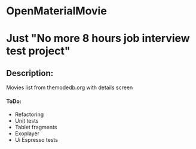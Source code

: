 # OpenMaterialMovie

# Just "No more 8 hours job interview test project"

## Description:
  Movies list from themodedb.org with details screen

#### ToDo:
  - Refactoring
  - Unit tests
  - Tablet fragments
  - Exoplayer
  - Ui Espresso tests

  
  
  
  

